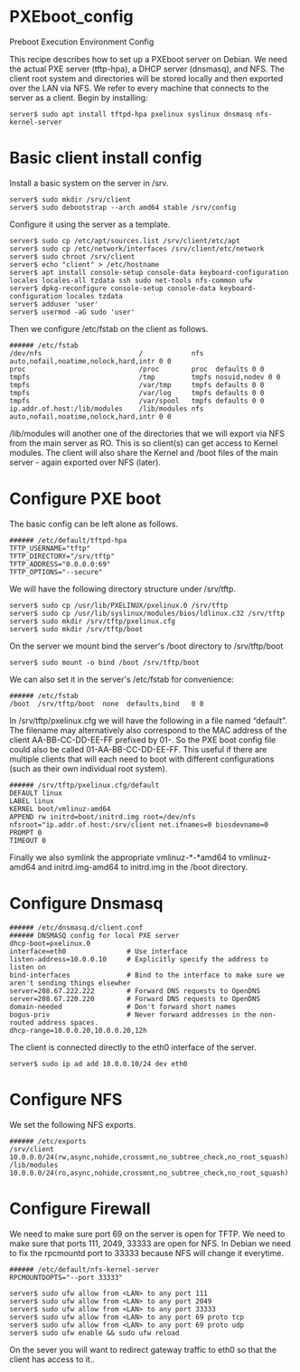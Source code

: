 # PXEboot_config
Preboot Execution Environment Config

This recipe describes how to set up a PXEboot server on Debian. We need the
actual PXE server (tftp-hpa), a DHCP server (dnsmasq), and NFS. The client root
system and directories will be stored locally and then exported over the LAN via
NFS. We refer to every machine that connects to the server as a client.  Begin
by installing:

```
server$ sudo apt install tftpd-hpa pxelinux syslinux dnsmasq nfs-kernel-server
```

# Basic client install config

Install a basic system on the server in /srv.
```
server$ sudo mkdir /srv/client
server$ sudo debootstrap --arch amd64 stable /srv/config
```
Configure it using the server as a template.
```
server$ sudo cp /etc/apt/sources.list /srv/client/etc/apt
server$ sudo cp /etc/network/interfaces /srv/client/etc/network
server$ sudo chroot /srv/client
server$ echo "client" > /etc/hostname
server$ apt install console-setup console-data keyboard-configuration locales locales-all tzdata ssh sudo net-tools nfs-common ufw
server$ dpkg-reconfigure console-setup console-data keyboard-configuration locales tzdata
server$ adduser 'user'
server$ usermod -aG sudo 'user'
```
Then we configure /etc/fstab on the client as follows.
```
###### /etc/fstab
/dev/nfs                        /            nfs   auto,nofail,noatime,nolock,hard,intr 0 0
proc                            /proc        proc  defaults 0 0
tmpfs                           /tmp         tmpfs nosuid,nodev 0 0
tmpfs                           /var/tmp     tmpfs defaults 0 0
tmpfs                           /var/log     tmpfs defaults 0 0
tmpfs                           /var/spool   tmpfs defaults 0 0
ip.addr.of.host:/lib/modules    /lib/modules nfs   auto,nofail,noatime,nolock,hard,intr 0 0
```
/lib/modules will another one of the directories that we will export via NFS
from the main server as RO. This is so client(s) can get access to Kernel
modules. The client will also share the Kernel and /boot files of the main
server - again exported over NFS (later).

# Configure PXE boot

The basic config can be left alone as follows.
```
###### /etc/default/tftpd-hpa
TFTP_USERNAME="tftp"
TFTP_DIRECTORY="/srv/tftp"
TFTP_ADDRESS="0.0.0.0:69"
TFTP_OPTIONS="--secure"
```
We will have the following directory structure under /srv/tftp.
```
server$ sudo cp /usr/lib/PXELINUX/pxelinux.0 /srv/tftp
server$ sudo cp /usr/lib/syslinux/modules/bios/ldlinux.c32 /srv/tftp
server$ sudo mkdir /srv/tftp/pxelinux.cfg
server$ sudo mkdir /srv/tftp/boot
```
On the server we mount bind the server's /boot directory to /srv/tftp/boot
```
server$ sudo mount -o bind /boot /srv/tftp/boot
```
We can also set it in the server's /etc/fstab for convenience:
```
###### /etc/fstab
/boot  /srv/tftp/boot  none  defaults,bind   0 0
```
In /srv/tftp/pxelinux.cfg we will have the following in a file named “default”.
The filename may alternatively also correspond to the MAC address of the client
AA-BB-CC-DD-EE-FF prefixed by 01-. So the PXE boot config file could also be
called 01-AA-BB-CC-DD-EE-FF. This useful if there are multiple clients that will
each need to boot with different configurations (such as their own individual
root system).
```
###### /srv/tftp/pxelinux.cfg/default
DEFAULT linux
LABEL linux
KERNEL boot/vmlinuz-amd64
APPEND rw initrd=boot/initrd.img root=/dev/nfs nfsroot="ip.addr.of.host:/srv/client net.ifnames=0 biosdevname=0
PROMPT 0
TIMEOUT 0
```
Finally we also symlink the appropriate vmlinuz-*-*amd64 to vmlinuz-amd64 and
initrd.img-amd64 to initrd.img in the /boot directory.

# Configure Dnsmasq
```
###### /etc/dnsmasq.d/client.conf
###### DNSMASQ config for local PXE server
dhcp-boot=pxelinux.0
interface=eth0               # Use interface
listen-address=10.0.0.10     # Explicitly specify the address to listen on
bind-interfaces              # Bind to the interface to make sure we aren't sending things elsewher
server=208.67.222.222        # Forward DNS requests to OpenDNS
server=208.67.220.220        # Forward DNS requests to OpenDNS
domain-needed                # Don't forward short names
bogus-priv                   # Never forward addresses in the non-routed address spaces.
dhcp-range=10.0.0.20,10.0.0.20,12h
```
The client is connected directly to the eth0 interface of the server.
```
server$ sudo ip ad add 10.0.0.10/24 dev eth0
```
# Configure NFS

We set the following NFS exports.
```
###### /etc/exports
/srv/client    10.0.0.0/24(rw,async,nohide,crossmnt,no_subtree_check,no_root_squash)
/lib/modules   10.0.0.0/24(ro,async,nohide,crossmnt,no_subtree_check,no_root_squash)
```
# Configure Firewall

We need to make sure port 69 on the server is open for TFTP. We need to make
sure that ports 111, 2049, 33333 are open for NFS. In Debian we need to fix the
rpcmountd port to 33333 because NFS will change it everytime.
```
###### /etc/default/nfs-kernel-server
RPCMOUNTDOPTS="--port 33333"
```
```
server$ sudo ufw allow from <LAN> to any port 111
server$ sudo ufw allow from <LAN> to any port 2049
server$ sudo ufw allow from <LAN> to any port 33333
server$ sudo ufw allow from <LAN> to any port 69 proto tcp
server$ sudo ufw allow from <LAN> to any port 69 proto udp
server$ sudo ufw enable && sudo ufw reload
```
On the sever you will want to redirect gateway traffic to eth0 so that the
client has access to it..
